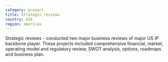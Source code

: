 ```yaml
---
category: project
title: Strategic reviews
country: USA
region: americas
---
```

Strategic reviews - conducted two major business reviews of major US IP backbone player.  These projects included comprehensive financial, market, operating model and regulatory review, SWOT analysis, options, roadmaps and business plan.  